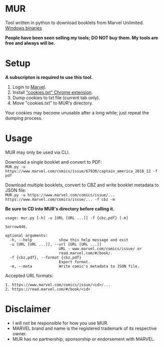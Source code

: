 # MUR
Tool written in python to download booklets from Marvel Unlimited.   
[Windows binaries]()
 
**People have been seen selling my tools; DO NOT buy them. My tools are free and always will be.**

# Setup
**A subscripton is required to use this tool.**  
1. Login to [Marvel](http://www.marvel.com/).
2. Install ["cookies.txt" Chrome extension](https://chrome.google.com/webstore/detail/cookiestxt/njabckikapfpffapmjgojcnbfjonfjfg).
3. Dump cookies to txt file (current tab only).
4. Move "cookies.txt" to MUR's directory.

Your cookies may become unusable after a long while; just repeat the dumping process.

# Usage
MUR may only be used via CLI.

Download a single booklet and convert to PDF:   
`MUR.py -u https://www.marvel.com/comics/issue/67930/captain_america_2018_12 -f pdf`

Download multiple booklets, convert to CBZ and write booklet metadata to JSON file:   
`MUR.py -u https://www.marvel.com/comics/issue/... https://www.marvel.com/comics/issue/... -f cbz -m`

**Be sure to CD into MUR's directory before calling it.**
```
usage: mur.py [-h] -u [URL [URL ...]] -f {cbz,pdf} [-m]

Sorrow446.

optional arguments:
  -h, --help            show this help message and exit
  -u [URL [URL ...]], --url [URL [URL ...]]
                        URL - www.marvel.com/comics/issue/ or
                        read.marvel.com/#/book/.
  -f {cbz,pdf}, --format {cbz,pdf}
                        Export format.
  -m, --meta            Write comic's metadata to JSON file.
```
Accepted URL formats:
```
1. https://www.marvel.com/comics/issue/<id>/...
2. https://read.marvel.com/#/book/<id>
```

# Disclaimer
- I will not be responsible for how you use MUR.
- MARVEL brand and name is the registered trademark of its respective owner.   
- MUR has no partnership, sponsorship or endorsement with MARVEL.
